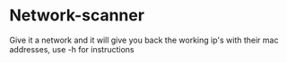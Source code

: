 # Network-scanner
Give it a network and it will give you back the working ip's with their mac addresses, use -h for instructions
